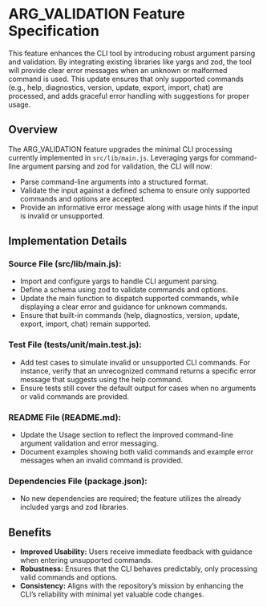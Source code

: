 # ARG_VALIDATION Feature Specification

This feature enhances the CLI tool by introducing robust argument parsing and validation. By integrating existing libraries like yargs and zod, the tool will provide clear error messages when an unknown or malformed command is used. This update ensures that only supported commands (e.g., help, diagnostics, version, update, export, import, chat) are processed, and adds graceful error handling with suggestions for proper usage.

## Overview

The ARG_VALIDATION feature upgrades the minimal CLI processing currently implemented in `src/lib/main.js`. Leveraging yargs for command-line argument parsing and zod for validation, the CLI will now:
- Parse command-line arguments into a structured format.
- Validate the input against a defined schema to ensure only supported commands and options are accepted.
- Provide an informative error message along with usage hints if the input is invalid or unsupported.

## Implementation Details

### Source File (src/lib/main.js):
- Import and configure yargs to handle CLI argument parsing.
- Define a schema using zod to validate commands and options.
- Update the main function to dispatch supported commands, while displaying a clear error and guidance for unknown commands.
- Ensure that built-in commands (help, diagnostics, version, update, export, import, chat) remain supported.

### Test File (tests/unit/main.test.js):
- Add test cases to simulate invalid or unsupported CLI commands. For instance, verify that an unrecognized command returns a specific error message that suggests using the help command.
- Ensure tests still cover the default output for cases when no arguments or valid commands are provided.

### README File (README.md):
- Update the Usage section to reflect the improved command-line argument validation and error messaging.
- Document examples showing both valid commands and example error messages when an invalid command is provided.

### Dependencies File (package.json):
- No new dependencies are required; the feature utilizes the already included yargs and zod libraries.

## Benefits

- **Improved Usability:** Users receive immediate feedback with guidance when entering unsupported commands.
- **Robustness:** Ensures that the CLI behaves predictably, only processing valid commands and options.
- **Consistency:** Aligns with the repository’s mission by enhancing the CLI’s reliability with minimal yet valuable code changes.
